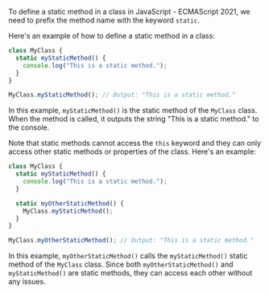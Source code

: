 To define a static method in a class in JavaScript - ECMAScript 2021, we need to prefix the method name with the keyword `static`.

Here's an example of how to define a static method in a class:

```javascript
class MyClass {
  static myStaticMethod() {
    console.log("This is a static method.");
  }
}

MyClass.myStaticMethod(); // Output: "This is a static method."
```

In this example, `myStaticMethod()` is the static method of the `MyClass` class. When the method is called, it outputs the string "This is a static method." to the console.

Note that static methods cannot access the `this` keyword and they can only access other static methods or properties of the class. Here's an example:

```javascript
class MyClass {
  static myStaticMethod() {
    console.log("This is a static method.");
  }

  static myOtherStaticMethod() {
    MyClass.myStaticMethod();
  }
}

MyClass.myOtherStaticMethod(); // Output: "This is a static method."
``` 

In this example, `myOtherStaticMethod()` calls the `myStaticMethod()` static method of the `MyClass` class. Since both `myOtherStaticMethod()` and `myStaticMethod()` are static methods, they can access each other without any issues.